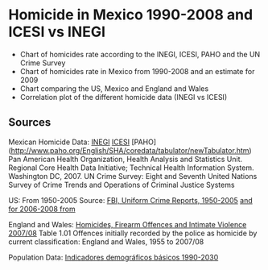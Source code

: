 ﻿Homicide in Mexico 1990-2008 and ICESI vs INEGI
================================================

* Chart of homicides rate according to the INEGI, ICESI, PAHO and the UN Crime Survey
* Chart of homicides rate in Mexico from 1990-2008 and an estimate for 2009
* Chart comparing the US, Mexico and England and Wales
* Correlation plot of the different homicide data (INEGI vs ICESI)

Sources
------
Mexican Homicide Data:
[INEGI](http://www.inegi.org.mx/est/contenidos/espanol/proyectos/continuas/vitales/bd/mortalidad/MortalidadGeneral.asp?s=est&c=11144)
[ICESI](http://www.icesi.org.mx/documentos/estadisticas/estadisticas/denuncias_homicidio_doloso_1997_2008.xls)
[PAHO] (http://www.paho.org/English/SHA/coredata/tabulator/newTabulator.htm) Pan American Health Organization, Health Analysis and Statistics Unit. Regional Core Health Data Initiative; Technical Health Information System. Washington DC, 2007.
UN Crime Survey: Eight and Seventh United Nations Survey of Crime Trends and Operations of Criminal Justice Systems

US:
From 1950-2005
Source: [FBI, Uniform Crime Reports, 1950-2005](http://bjs.ojp.usdoj.gov/content/homicide/tables/totalstab.cfm)
[and for 2006-2008 from](http://www.fbi.gov/ucr/cius2008/data/table_01.html)

England and Wales:
[Homicides, Firearm Offences and
Intimate Violence 2007/08](http://www.homeoffice.gov.uk/rds/pdfs09/hosb0209.pdf)
Table 1.01 Offences initially recorded by the police as homicide by current classification: England and Wales, 1955 to 2007/08

Population Data:
[Indicadores demográficos básicos 1990-2030](http://www.conapo.gob.mx/index.php?option=com_content&view=article&id=125&Itemid=203)